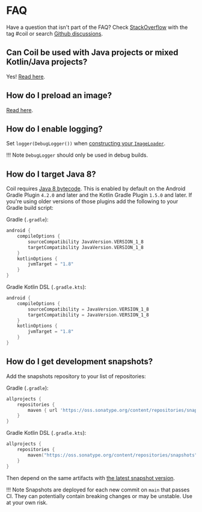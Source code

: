 # FAQ

Have a question that isn't part of the FAQ? Check [StackOverflow](https://stackoverflow.com/questions/tagged/coil) with the tag #coil or search [Github discussions](https://github.com/coil-kt/coil/discussions).

## Can Coil be used with Java projects or mixed Kotlin/Java projects?

Yes! [Read here](java_compatibility.md).

## How do I preload an image?

[Read here](getting_started.md#preloading).

## How do I enable logging?

Set `logger(DebugLogger())` when [constructing your `ImageLoader`](getting_started.md#image-loaders).

!!! Note
    `DebugLogger` should only be used in debug builds.

## How do I target Java 8?

Coil requires [Java 8 bytecode](https://developer.android.com/studio/write/java8-support). This is enabled by default on the Android Gradle Plugin `4.2.0` and later and the Kotlin Gradle Plugin `1.5.0` and later. If you're using older versions of those plugins add the following to your Gradle build script:

Gradle (`.gradle`):

```groovy
android {
    compileOptions {
        sourceCompatibility JavaVersion.VERSION_1_8
        targetCompatibility JavaVersion.VERSION_1_8
    }
    kotlinOptions {
        jvmTarget = "1.8"
    }
}
```

Gradle Kotlin DSL (`.gradle.kts`):

```kotlin
android {
    compileOptions {
        sourceCompatibility = JavaVersion.VERSION_1_8
        targetCompatibility = JavaVersion.VERSION_1_8
    }
    kotlinOptions {
        jvmTarget = "1.8"
    }
}
```

## How do I get development snapshots?

Add the snapshots repository to your list of repositories:

Gradle (`.gradle`):

```groovy
allprojects {
    repositories {
        maven { url 'https://oss.sonatype.org/content/repositories/snapshots' }
    }
}
```

Gradle Kotlin DSL (`.gradle.kts`):

```kotlin
allprojects {
    repositories {
        maven("https://oss.sonatype.org/content/repositories/snapshots")
    }
}
```

Then depend on the same artifacts with [the latest snapshot version](https://github.com/coil-kt/coil/blob/main/gradle.properties#L22).

!!! Note
    Snapshots are deployed for each new commit on `main` that passes CI. They can potentially contain breaking changes or may be unstable. Use at your own risk.
